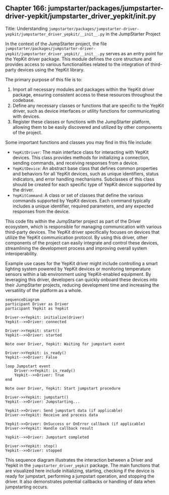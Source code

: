 ## Chapter 166: jumpstarter/packages/jumpstarter-driver-yepkit/jumpstarter_driver_yepkit/__init__.py

 Title: Understanding `jumpstarter/packages/jumpstarter-driver-yepkit/jumpstarter_driver_yepkit/__init__.py` in the JumpStarter Project

   In the context of the JumpStarter project, the file `jumpstarter/packages/jumpstarter-driver-yepkit/jumpstarter_driver_yepkit/__init__.py` serves as an entry point for the YepKit driver package. This module defines the core structure and provides access to various functionalities related to the integration of third-party devices using the YepKit library.

   The primary purpose of this file is to:

   1. Import all necessary modules and packages within the YepKit driver package, ensuring consistent access to these resources throughout the codebase.
   2. Define any necessary classes or functions that are specific to the YepKit driver, such as device interfaces or utility functions for communicating with devices.
   3. Register these classes or functions with the JumpStarter platform, allowing them to be easily discovered and utilized by other components of the project.

   Some important functions and classes you may find in this file include:

   - `YepKitDriver`: The main interface class for interacting with YepKit devices. This class provides methods for initializing a connection, sending commands, and receiving responses from a device.
   - `YepKitDevice`: An abstract base class that defines common properties and behaviors for all YepKit devices, such as unique identifiers, status indicators, and error handling mechanisms. Subclasses of this class should be created for each specific type of YepKit device supported by the driver.
   - `YepKitCommand`: A class or set of classes that define the various commands supported by YepKit devices. Each command typically includes a unique identifier, required parameters, and any expected responses from the device.

   This code fits within the JumpStarter project as part of the Driver ecosystem, which is responsible for managing communication with various third-party devices. The YepKit driver specifically focuses on devices that utilize the YepKit communication protocol. By using this driver, other components of the project can easily integrate and control these devices, streamlining the development process and improving overall system interoperability.

   Example use cases for the YepKit driver might include controlling a smart lighting system powered by YepKit devices or monitoring temperature sensors within a lab environment using YepKit-enabled equipment. By leveraging this driver, developers can quickly onboard these devices into their JumpStarter projects, reducing development time and increasing the versatility of the platform as a whole.

```mermaid
sequenceDiagram
participant Driver as Driver
participant Yepkit as Yepkit

Driver->>Yepkit: initialize(driver)
Yepkit-->>Driver: connected

Driver->>Yepkit: start()
Yepkit-->>Driver: started

Note over Driver, Yepkit: Waiting for jumpstart event

Driver->>Yepkit: is_ready()
Yepkit-->>Driver: False

loop Jumpstart event
    Driver->>Yepkit: is_ready()
    Yepkit-->>Driver: True
end

Note over Driver, Yepkit: Start jumpstart procedure

Driver->>Yepkit: jumpstart()
Yepkit-->>Driver: Jumpstarting...

Yepkit->>Driver: Send jumpstart data (if applicable)
Driver->>Yepkit: Receive and process data

Yepkit->>Driver: OnSuccess or OnError callback (if applicable)
Driver->>Yepkit: Handle callback result

Yepkit-->>Driver: Jumpstart completed

Driver->>Yepkit: stop()
Yepkit-->>Driver: stopped
```

This sequence diagram illustrates the interaction between a Driver and Yepkit in the `jumpstarter_driver_yepkit` package. The main functions that are visualized here include initializing, starting, checking if the device is ready for jumpstart, performing a jumpstart operation, and stopping the driver. It also demonstrates potential callbacks or handling of data when jumpstarting occurs.
